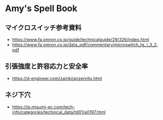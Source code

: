 # Amy's Spell Book

## マイクロスイッチ参考資料
- https://www.fa.omron.co.jp/guide/technicalguide/29/326/index.html
- https://www.fa.omron.co.jp/data_pdf/commentary/microswitch_tg_j_3_2.pdf

## 引張強度と許容応力と安全率
- https://d-engineer.com/zairiki/anzenritu.html

## ネジ下穴
- https://jp.misumi-ec.com/tech-info/categories/technical_data/td01/a0197.html
